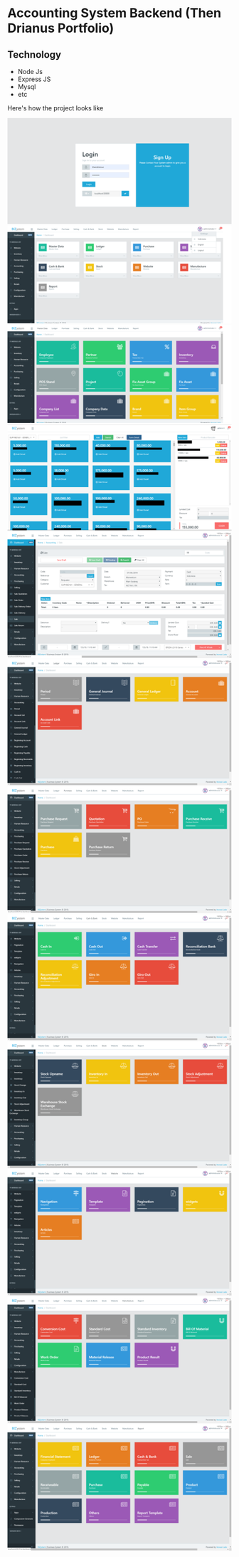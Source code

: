 # Accounting System Backend (Then Drianus Portfolio)

## Technology
* Node Js
* Express JS
* Mysql
* etc

Here's how the project looks like

![Image](https://github.com/thendrianus/accounting-system-backend/blob/master/public/1.png?raw=true)
![Image](https://github.com/thendrianus/accounting-system-backend/blob/master/public/2.png?raw=true)
![Image](https://github.com/thendrianus/accounting-system-backend/blob/master/public/3.png?raw=true)
![Image](https://github.com/thendrianus/accounting-system-backend/blob/master/public/4.PNG?raw=true)
![Image](https://github.com/thendrianus/accounting-system-backend/blob/master/public/5.PNG?raw=true)
![Image](https://github.com/thendrianus/accounting-system-backend/blob/master/public/6.PNG?raw=true)
![Image](https://github.com/thendrianus/accounting-system-backend/blob/master/public/7.PNG?raw=true)
![Image](https://github.com/thendrianus/accounting-system-backend/blob/master/public/8.PNG?raw=true)
![Image](https://github.com/thendrianus/accounting-system-backend/blob/master/public/9.PNG?raw=true)
![Image](https://github.com/thendrianus/accounting-system-backend/blob/master/public/10.PNG?raw=true)
![Image](https://github.com/thendrianus/accounting-system-backend/blob/master/public/11.PNG?raw=true)
![Image](https://github.com/thendrianus/accounting-system-backend/blob/master/public/12.PNG?raw=true)